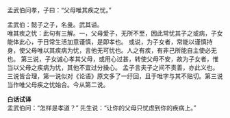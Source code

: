 孟武伯问孝，子曰：“父母唯其疾之忧。”  

孟武伯：懿子之子，名彘。武其谥。  
唯其疾之忧：此句有三解。一，父母爱子，无所不至，因此常忧其子之或病，子女能体此心，于日常生活加意谨慎，是即孝也。 或说，为子女者，常能以谨慎持身，使父母唯以其疾病为忧，言他无可忧也。人之有疾，有非己所能自主使必无也。 第三说，子女诚心孝其父母，或用心过甚，转使父母不安，故为子女者，惟当以父母之疾病为忧，其他不宜过分操心。 孟子言夫子之间不责善，亦此义也。三说皆合理，第一说似对《论语》原文多了一纡回，且于唯字与其不贴切。第三说当作唯父母疾之忧始合。今从第二说。  

**白话试译**  
孟武伯问：“怎样是孝道？”  先生说：“让你的父母只忧虑到你的疾病上。”  
